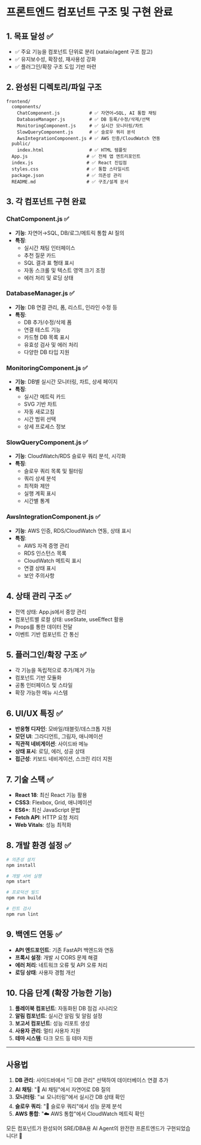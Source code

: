 # 프론트엔드 컴포넌트 구조 및 구현 완료

## 1. 목표 달성 ✅
- ✅ 주요 기능을 컴포넌트 단위로 분리 (xataio/agent 구조 참고)
- ✅ 유지보수성, 확장성, 재사용성 강화
- ✅ 플러그인/확장 구조 도입 기반 마련

## 2. 완성된 디렉토리/파일 구조

```
frontend/
  components/
    ChatComponent.js           # ✅ 자연어→SQL, AI 통합 채팅
    DatabaseManager.js         # ✅ DB 등록/수정/삭제/선택
    MonitoringComponent.js     # ✅ 실시간 모니터링/차트
    SlowQueryComponent.js      # ✅ 슬로우 쿼리 분석
    AwsIntegrationComponent.js # ✅ AWS 인증/CloudWatch 연동
  public/
    index.html                 # ✅ HTML 템플릿
  App.js                      # ✅ 전체 앱 엔트리포인트
  index.js                    # ✅ React 진입점
  styles.css                  # ✅ 통합 스타일시트
  package.json                # ✅ 의존성 관리
  README.md                   # ✅ 구조/설계 문서
```

## 3. 각 컴포넌트 구현 완료

### ChatComponent.js ✅
- **기능**: 자연어→SQL, DB/로그/메트릭 통합 AI 질의
- **특징**:
  - 실시간 채팅 인터페이스
  - 추천 질문 카드
  - SQL 결과 표 형태 표시
  - 자동 스크롤 및 텍스트 영역 크기 조정
  - 에러 처리 및 로딩 상태

### DatabaseManager.js ✅
- **기능**: DB 연결 관리, 폼, 리스트, 인라인 수정 등
- **특징**:
  - DB 추가/수정/삭제 폼
  - 연결 테스트 기능
  - 카드형 DB 목록 표시
  - 유효성 검사 및 에러 처리
  - 다양한 DB 타입 지원

### MonitoringComponent.js ✅
- **기능**: DB별 실시간 모니터링, 차트, 상세 페이지
- **특징**:
  - 실시간 메트릭 카드
  - SVG 기반 차트
  - 자동 새로고침
  - 시간 범위 선택
  - 상세 프로세스 정보

### SlowQueryComponent.js ✅
- **기능**: CloudWatch/RDS 슬로우 쿼리 분석, 시각화
- **특징**:
  - 슬로우 쿼리 목록 및 필터링
  - 쿼리 상세 분석
  - 최적화 제안
  - 실행 계획 표시
  - 시간별 통계

### AwsIntegrationComponent.js ✅
- **기능**: AWS 인증, RDS/CloudWatch 연동, 상태 표시
- **특징**:
  - AWS 자격 증명 관리
  - RDS 인스턴스 목록
  - CloudWatch 메트릭 표시
  - 연결 상태 표시
  - 보안 주의사항

## 4. 상태 관리 구조 ✅
- 전역 상태: App.js에서 중앙 관리
- 컴포넌트별 로컬 상태: useState, useEffect 활용
- Props를 통한 데이터 전달
- 이벤트 기반 컴포넌트 간 통신

## 5. 플러그인/확장 구조 ✅
- 각 기능을 독립적으로 추가/제거 가능
- 컴포넌트 기반 모듈화
- 공통 인터페이스 및 스타일
- 확장 가능한 메뉴 시스템

## 6. UI/UX 특징 ✅
- **반응형 디자인**: 모바일/태블릿/데스크톱 지원
- **모던 UI**: 그라디언트, 그림자, 애니메이션
- **직관적 네비게이션**: 사이드바 메뉴
- **상태 표시**: 로딩, 에러, 성공 상태
- **접근성**: 키보드 네비게이션, 스크린 리더 지원

## 7. 기술 스택 ✅
- **React 18**: 최신 React 기능 활용
- **CSS3**: Flexbox, Grid, 애니메이션
- **ES6+**: 최신 JavaScript 문법
- **Fetch API**: HTTP 요청 처리
- **Web Vitals**: 성능 최적화

## 8. 개발 환경 설정 ✅
```bash
# 의존성 설치
npm install

# 개발 서버 실행
npm start

# 프로덕션 빌드
npm run build

# 린트 검사
npm run lint
```

## 9. 백엔드 연동 ✅
- **API 엔드포인트**: 기존 FastAPI 백엔드와 연동
- **프록시 설정**: 개발 시 CORS 문제 해결
- **에러 처리**: 네트워크 오류 및 API 오류 처리
- **로딩 상태**: 사용자 경험 개선

## 10. 다음 단계 (확장 가능한 기능)
1. **플레이북 컴포넌트**: 자동화된 DB 점검 시나리오
2. **알림 컴포넌트**: 실시간 알림 및 알림 설정
3. **보고서 컴포넌트**: 성능 리포트 생성
4. **사용자 관리**: 멀티 사용자 지원
5. **테마 시스템**: 다크 모드 등 테마 지원

---

## 사용법

1. **DB 관리**: 사이드바에서 "🗄️ DB 관리" 선택하여 데이터베이스 연결 추가
2. **AI 채팅**: "💬 AI 채팅"에서 자연어로 DB 질의
3. **모니터링**: "📊 모니터링"에서 실시간 DB 상태 확인
4. **슬로우 쿼리**: "🐌 슬로우 쿼리"에서 성능 문제 분석
5. **AWS 통합**: "☁️ AWS 통합"에서 CloudWatch 메트릭 확인

모든 컴포넌트가 완성되어 SRE/DBA용 AI Agent의 완전한 프론트엔드가 구현되었습니다! 🎉 